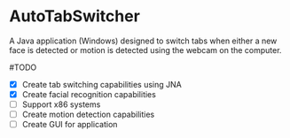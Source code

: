 # AutoTabSwitcher

A Java application (Windows) designed to switch tabs when either a new face is detected or motion is detected using the webcam on the computer. 

#TODO

- [x] Create tab switching capabilities using JNA 
- [x] Create facial recognition capabilities
- [ ] Support x86 systems
- [ ] Create motion detection capabilities
- [ ] Create GUI for application

